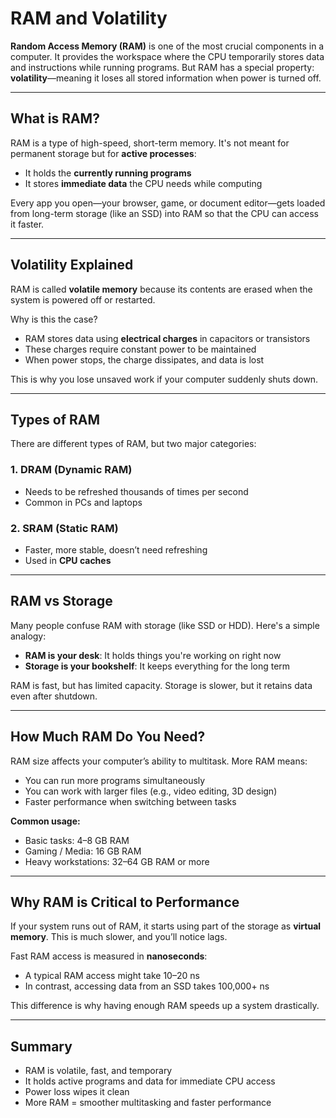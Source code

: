 # RAM and Volatility

**Random Access Memory (RAM)** is one of the most crucial components in a computer. It provides the workspace where the CPU temporarily stores data and instructions while running programs. But RAM has a special property: **volatility**—meaning it loses all stored information when power is turned off.

---

## What is RAM?

RAM is a type of high-speed, short-term memory. It's not meant for permanent storage but for **active processes**:

* It holds the **currently running programs**
* It stores **immediate data** the CPU needs while computing

Every app you open—your browser, game, or document editor—gets loaded from long-term storage (like an SSD) into RAM so that the CPU can access it faster.

---

## Volatility Explained

RAM is called **volatile memory** because its contents are erased when the system is powered off or restarted.

Why is this the case?

* RAM stores data using **electrical charges** in capacitors or transistors
* These charges require constant power to be maintained
* When power stops, the charge dissipates, and data is lost

This is why you lose unsaved work if your computer suddenly shuts down.

---

## Types of RAM

There are different types of RAM, but two major categories:

### 1. **DRAM (Dynamic RAM)**

* Needs to be refreshed thousands of times per second
* Common in PCs and laptops

### 2. **SRAM (Static RAM)**

* Faster, more stable, doesn’t need refreshing
* Used in **CPU caches**

---

## RAM vs Storage

Many people confuse RAM with storage (like SSD or HDD). Here's a simple analogy:

* **RAM is your desk**: It holds things you're working on right now
* **Storage is your bookshelf**: It keeps everything for the long term

RAM is fast, but has limited capacity. Storage is slower, but it retains data even after shutdown.

---

## How Much RAM Do You Need?

RAM size affects your computer’s ability to multitask. More RAM means:

* You can run more programs simultaneously
* You can work with larger files (e.g., video editing, 3D design)
* Faster performance when switching between tasks

**Common usage:**

* Basic tasks: 4–8 GB RAM
* Gaming / Media: 16 GB RAM
* Heavy workstations: 32–64 GB RAM or more

---

## Why RAM is Critical to Performance

If your system runs out of RAM, it starts using part of the storage as **virtual memory**. This is much slower, and you’ll notice lags.

Fast RAM access is measured in **nanoseconds**:

* A typical RAM access might take 10–20 ns
* In contrast, accessing data from an SSD takes 100,000+ ns

This difference is why having enough RAM speeds up a system drastically.

---

## Summary

* RAM is volatile, fast, and temporary
* It holds active programs and data for immediate CPU access
* Power loss wipes it clean
* More RAM = smoother multitasking and faster performance

